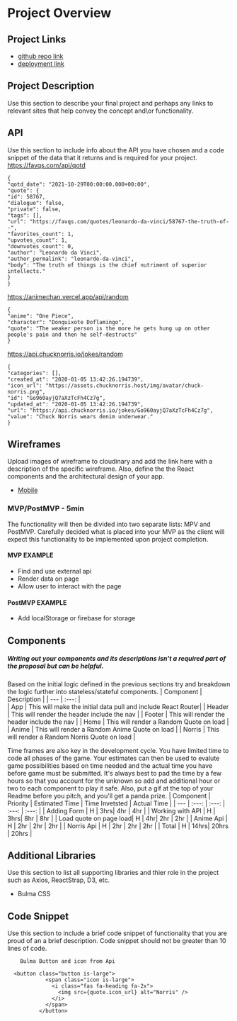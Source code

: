 # Project Overview
## Project Links
- [github repo link](https://github.com/edgara426/project2)
- [deployment link](edgara426.github.io/project2/)
## Project Description
Use this section to describe your final project and perhaps any links to relevant sites that help convey the concept and\or functionality.
## API
Use this section to include info about the API you have chosen and a code snippet of the data that it returns and is required for your project. 
https://favqs.com/api/qotd
```
{
"qotd_date": "2021-10-29T00:00:00.000+00:00",
"quote": {
"id": 58767,
"dialogue": false,
"private": false,
"tags": [],
"url": "https://favqs.com/quotes/leonardo-da-vinci/58767-the-truth-of--",
"favorites_count": 1,
"upvotes_count": 1,
"downvotes_count": 0,
"author": "Leonardo da Vinci",
"author_permalink": "leonardo-da-vinci",
"body": "The truth of things is the chief nutriment of superior intellects."
}
}
```
https://animechan.vercel.app/api/random
```
{
"anime": "One Piece",
"character": "Donquixote Doflamingo",
"quote": "The weaker person is the more he gets hung up on other people's pain and then he self-destructs"
}
```
https://api.chucknorris.io/jokes/random
```
{
"categories": [],
"created_at": "2020-01-05 13:42:26.194739",
"icon_url": "https://assets.chucknorris.host/img/avatar/chuck-norris.png",
"id": "Go960ayjQ7aXzTcFh4Cz7g",
"updated_at": "2020-01-05 13:42:26.194739",
"url": "https://api.chucknorris.io/jokes/Go960ayjQ7aXzTcFh4Cz7g",
"value": "Chuck Norris wears denim underwear."
}
```
## Wireframes
Upload images of wireframe to cloudinary and add the link here with a description of the specific wireframe. Also, define the the React components and the architectural design of your app.
- [Mobile](https://imgur.com/a/rSFLsoa)
### MVP/PostMVP - 5min
The functionality will then be divided into two separate lists: MPV and PostMVP.  Carefully decided what is placed into your MVP as the client will expect this functionality to be implemented upon project completion.  
#### MVP EXAMPLE
- Find and use external api 
- Render data on page 
- Allow user to interact with the page
#### PostMVP EXAMPLE
- Add localStorage or firebase for storage
## Components
##### Writing out your components and its descriptions isn't a required part of the proposal but can be helpful.
Based on the initial logic defined in the previous sections try and breakdown the logic further into stateless/stateful components. 
| Component | Description | 
| --- | :---: |  
| App | This will make the initial data pull and include React Router| 
| Header | This will render the header include the nav | 
| Footer | This will render the header include the nav | 
| Home | This will render a Random Quote on load | 
| Anime | This will render a Random Anime Quote on load |
| Norris | This will render a Random Norris Quote on load |


Time frames are also key in the development cycle.  You have limited time to code all phases of the game.  Your estimates can then be used to evalute game possibilities based on time needed and the actual time you have before game must be submitted. It's always best to pad the time by a few hours so that you account for the unknown so add and additional hour or two to each component to play it safe. Also, put a gif at the top of your Readme before you pitch, and you'll get a panda prize.
| Component | Priority | Estimated Time | Time Invetsted | Actual Time |
| --- | :---: |  :---: | :---: | :---: |
| Adding Form | H | 3hrs| 4hr | 4hr |
| Working with API | H | 3hrs| 8hr | 8hr |
| Load quote on page load| H | 4hr| 2hr | 2hr |
| Anime Api | H | 2hr | 2hr | 2hr |
| Norris Api | H | 2hr | 2hr | 2hr |
| Total | H | 14hrs| 20hrs | 20hrs |
## Additional Libraries
 Use this section to list all supporting libraries and thier role in the project such as Axios, ReactStrap, D3, etc. 
 * Bulma CSS
## Code Snippet
Use this section to include a brief code snippet of functionality that you are proud of an a brief description.  Code snippet should not be greater than 10 lines of code. 

```
	Bulma Button and icon from Api

  <button class="button is-large">
            <span class="icon is-large">
              <i class="fas fa-heading fa-2x">
                <img src={quote.icon_url} alt="Norris" />
              </i>
            </span>
          </button>
```